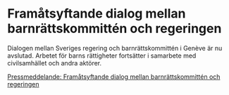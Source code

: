# Framåtsyftande dialog mellan barnrättskommittén och regeringen

Dialogen mellan Sveriges regering och barnrättskommittén i Genève är nu avslutad. Arbetet för barns rättigheter fortsätter i samarbete med civilsamhället och andra aktörer.



[Pressmeddelande: Framåtsyftande dialog mellan barnrättskommittén och regeringen](http://www.regeringen.se/sb/d/19774/a/252714)
